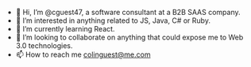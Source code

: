 - 👋 Hi, I’m @cguest47, a software consultant at a B2B SAAS company.
- 👀 I’m interested in anything related to JS, Java, C# or Ruby.
- 🌱 I’m currently learning React.
- 💞️ I’m looking to collaborate on anything that could expose me to Web 3.0 technologies.
- 📫 How to reach me <colinguest@me.com>

<!---
cguest47/cguest47 is a ✨ special ✨ repository because its `README.md` (this file) appears on your GitHub profile.
You can click the Preview link to take a look at your changes.
--->
